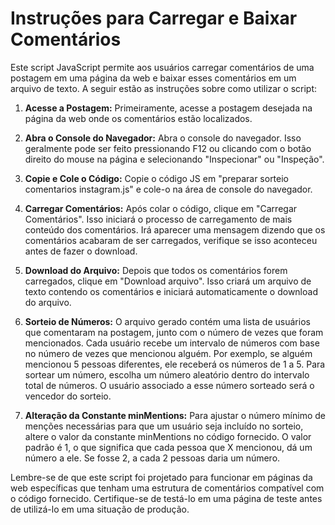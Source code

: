 # Instruções para Carregar e Baixar Comentários

Este script JavaScript permite aos usuários carregar comentários de uma postagem em uma página da web e baixar esses comentários em um arquivo de texto. A seguir estão as instruções sobre como utilizar o script:

1. **Acesse a Postagem:** Primeiramente, acesse a postagem desejada na página da web onde os comentários estão localizados.

2. **Abra o Console do Navegador:** Abra o console do navegador. Isso geralmente pode ser feito pressionando F12 ou clicando com o botão direito do mouse na página e selecionando "Inspecionar" ou "Inspeção".

3. **Copie e Cole o Código:** Copie o código JS em "preparar sorteio comentarios instagram.js" e cole-o na área de console do navegador.

4. **Carregar Comentários:** Após colar o código, clique em "Carregar Comentários". Isso iniciará o processo de carregamento de mais conteúdo dos comentários. Irá aparecer uma mensagem dizendo que os comentários acabaram de ser carregados, verifique se isso aconteceu antes de fazer o download.

5. **Download do Arquivo:** Depois que todos os comentários forem carregados, clique em "Download arquivo". Isso criará um arquivo de texto contendo os comentários e iniciará automaticamente o download do arquivo.

6. **Sorteio de Números:** O arquivo gerado contém uma lista de usuários que comentaram na postagem, junto com o número de vezes que foram mencionados. Cada usuário recebe um intervalo de números com base no número de vezes que mencionou alguém. Por exemplo, se alguém mencionou 5 pessoas diferentes, ele receberá os números de 1 a 5. Para sortear um número, escolha um número aleatório dentro do intervalo total de números. O usuário associado a esse número sorteado será o vencedor do sorteio.

7. **Alteração da Constante minMentions:** Para ajustar o número mínimo de menções necessárias para que um usuário seja incluído no sorteio, altere o valor da constante minMentions no código fornecido. O valor padrão é 1, o que significa que cada pessoa que X mencionou, dá um número a ele. Se fosse 2, a cada 2 pessoas daria um número.

Lembre-se de que este script foi projetado para funcionar em páginas da web específicas que tenham uma estrutura de comentários compatível com o código fornecido. Certifique-se de testá-lo em uma página de teste antes de utilizá-lo em uma situação de produção.
